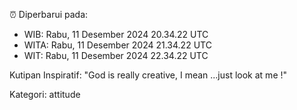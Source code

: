⏰ Diperbarui pada:
- WIB: Rabu, 11 Desember 2024 20.34.22 UTC
- WITA: Rabu, 11 Desember 2024 21.34.22 UTC
- WIT: Rabu, 11 Desember 2024 22.34.22 UTC

Kutipan Inspiratif:
"God is really creative, I mean ...just look at me !"


Kategori: attitude


